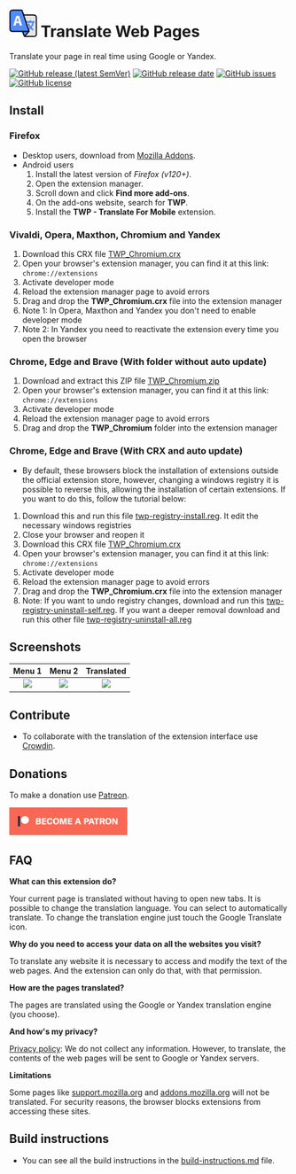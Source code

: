 
# <img src="https://github.com/FilipePS/Traduzir-paginas-web/blob/master/src/icons/icon-128.png" height="50"> Translate Web Pages

Translate your page in real time using Google or Yandex.

[![GitHub release (latest SemVer)](https://img.shields.io/github/v/release/FilipePS/Traduzir-paginas-web?label=latest%20version&sort=semver)](https://github.com/FilipePS/Traduzir-paginas-web/releases)
[![GitHub release date](https://img.shields.io/github/release-date/FilipePS/Traduzir-paginas-web?labely)](https://github.com/FilipePS/Traduzir-paginas-web/latest)
[![GitHub issues](https://img.shields.io/github/issues/FilipePS/Traduzir-paginas-web?color=red)](https://github.com/FilipePS/Traduzir-paginas-web/issues)
[![GitHub license](https://img.shields.io/github/license/FilipePS/Traduzir-paginas-web?color=lightgrey)](https://github.com/FilipePS/Traduzir-paginas-web/blob/master/LICENSE)

## Install

### Firefox
- Desktop users, download from [Mozilla Addons](https://addons.mozilla.org/firefox/addon/traduzir-paginas-web/).
- Android users
  1. Install the latest version of _Firefox (v120+)_.
  2. Open the extension manager.
  3. Scroll down and click **Find more add-ons**.
  4. On the add-ons website, search for **TWP**.
  5. Install the **TWP - Translate For Mobile** extension.


### Vivaldi, Opera, Maxthon, Chromium and Yandex
1. Download this CRX file [TWP_Chromium.crx](https://github.com/FilipePS/Traduzir-paginas-web/releases/download/v9.8.1.0/TWP_9.8.1.0_Chromium.crx)
2. Open your browser's extension manager, you can find it at this link: `chrome://extensions`
3. Activate developer mode
4. Reload the extension manager page to avoid errors
5. Drag and drop the **TWP_Chromium.crx** file into the extension manager
6. Note 1: In Opera, Maxthon and Yandex you don't need to enable developer mode
7. Note 2: In Yandex you need to reactivate the extension every time you open the browser

### Chrome, Edge and Brave (With folder without auto update)
1. Download and extract this ZIP file [TWP_Chromium.zip](https://github.com/FilipePS/Traduzir-paginas-web/releases/download/v9.8.1.0/TWP_9.8.1.0_Chromium.zip)
2. Open your browser's extension manager, you can find it at this link: `chrome://extensions`
3. Activate developer mode
4. Reload the extension manager page to avoid errors
5. Drag and drop the **TWP_Chromium** folder into the extension manager

### Chrome, Edge and Brave (With CRX and auto update)
- By default, these browsers block the installation of extensions outside the official extension store, however, changing a windows registry it is possible to reverse this, allowing the installation of certain extensions. If you want to do this, follow the tutorial below:

1. Download this and run this file [twp-registry-install.reg](https://raw.githubusercontent.com/FilipePS/Traduzir-paginas-web/master/dist/chromium/twp-registry-install.reg). It edit the necessary windows registries
2. Close your browser and reopen it
3. Download this CRX file [TWP_Chromium.crx](https://github.com/FilipePS/Traduzir-paginas-web/releases/download/v9.8.1.0/TWP_9.8.1.0_Chromium.crx)
4. Open your browser's extension manager, you can find it at this link: `chrome://extensions`
5. Activate developer mode
6. Reload the extension manager page to avoid errors
7. Drag and drop the **TWP_Chromium.crx** file into the extension manager
8. Note: If you want to undo registry changes, download and run this [twp-registry-uninstall-self.reg](https://raw.githubusercontent.com/FilipePS/Traduzir-paginas-web/master/dist/chromium/twp-registry-uninstall-self.reg). If you want a deeper removal download and run this other file [twp-registry-uninstall-all.reg](https://raw.githubusercontent.com/FilipePS/Traduzir-paginas-web/master/dist/chromium/twp-registry-uninstall-all.reg)

## Screenshots
| Menu 1 | Menu 2 | Translated |
| :--: | :--: | :--: |
| <img src="https://addons.mozilla.org/user-media/previews/full/258/258434.png" height="200"> | <img src="https://addons.mozilla.org/user-media/previews/full/258/258435.png" height="200"> | <img src="https://addons.mozilla.org/user-media/previews/full/258/258436.png" height="200"> |

## Contribute

- To collaborate with the translation of the extension interface use [Crowdin](https://crowdin.com/project/translate-web-pages).

## Donations

To make a donation use [Patreon](https://www.patreon.com/filipeps).

[<img src="https://github.com/FilipePS/Traduzir-paginas-web/blob/master/src/icons/patreon.png" alt="Patreon" height="50">](https://www.patreon.com/filipeps)

## FAQ

**What can this extension do?**

Your current page is translated without having to open new tabs.
It is possible to change the translation language.
You can select to automatically translate.
To change the translation engine just touch the Google Translate icon. 

**Why do you need to access your data on all the websites you visit?**

To translate any website it is necessary to access and modify the text of the web pages. And the extension can only do that, with that permission.

**How are the pages translated?**

The pages are translated using the Google or Yandex translation engine (you choose).

**And how's my privacy?**

[Privacy policy](https://addons.mozilla.org/addon/traduzir-paginas-web/privacy/): We do not collect any information. However, to translate, the contents of the web pages will be sent to Google or Yandex servers.

**Limitations**

Some pages like [support.mozilla.org](https://support.mozilla.org/) and [addons.mozilla.org](http://addons.mozilla.org/) will not be translated. For security reasons, the browser blocks extensions from accessing these sites.

## Build instructions
- You can see all the build instructions in the [build-instructions.md](build-instructions.md) file.